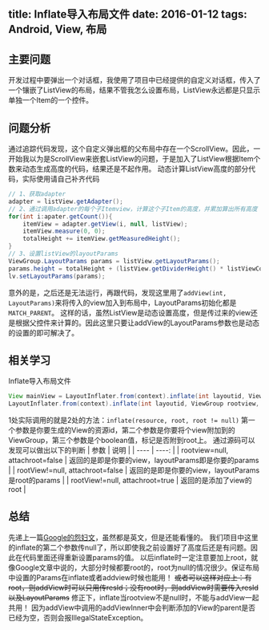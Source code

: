 ﻿title: Inflate导入布局文件
date: 2016-01-12
tags: Android, View, 布局
---
## 主要问题
开发过程中要弹出一个对话框，我使用了项目中已经提供的自定义对话框，传入了一个镶嵌了ListView的布局，结果不管我怎么设置布局，ListView永远都是只显示单独一个Item的一个控件。

## 问题分析
通过追踪代码发现，这个自定义弹出框的父布局中存在一个ScrollView。因此，一开始我以为是ScrollView来嵌套ListView的问题，于是加入了ListView根据Item个数来动态生成高度的代码，结果还是不起作用。
动态计算ListView高度的部分代码，实际使用请自己补齐代码
```java
// 1、获取adapter
adapter = listView.getAdapter();
// 2、通过调用adapter的每个子Itemview，计算这个子Item的高度，并累加算出所有高度
for(int i:apater.getCount()){
	itemView = adapter.getView(i, null, listView);
	itemView.measure(0, 0);
	totalHeight += itemView.getMeasuredHeight();
}
// 3、设置listView的layoutParams
ViewGroup.LayoutParams params = listView.getLayoutParams();
params.height = totalHeight + (listView.getDividerHeight() * listViewCount)
lv.setLayoutParams(params);
```
意外的是，之后还是无法运行，再跟代码，发现这里用了`addView(int, LayoutParams)`来将传入的view加入到布局中，LayoutParams初始化都是`MATCH_PARENT`。
这样的话，虽然ListView是动态设置高度，但是传过来的view还是根据父控件来计算的。因此这里只要让addView的LayoutParams参数也是动态的设置的即可解决了。

## 相关学习
Inflate导入布局文件
```java
View mainView = LayoutInflater.from(context).inflate(int layoutid, ViewGroup root); // #1
LayoutInflater.from(context).inflate(int layoutid, ViewGroup rootview, boolean attachroot); // #2
```
1处实际调用的就是2处的方法：`inflate(resource, root, root != null)`
第一个参数是你要生成的View的资源id，第二个参数是你要将个view附加到的ViewGroup，第三个参数是个boolean值，标记是否附到root上。
通过源码可以发现可以做出以下的判断
| 参数 | 说明 |
| ---- | ----: |
| rootview=null, attachroot=false | 返回的是即是你要的view，layoutParams即是你要的params |
| rootView!=null, attachroot=false | 返回的是即是你要的view，layoutParams是root的params |
| rootView!=null, attachroot=true | 返回的是添加了view的root |

## 总结
先递上一篇[Google的怨妇文](http://blog.csdn.net/lxgwm2008/article/details/36376109)，虽然都是英文，但是还能看懂的。
我们项目中这里的inflate的第二个参数传null了，所以即使我之前设置好了高度后还是有问题。因此在代码里面还得重新设置params的值。
以后inflate时一定注意要加上root，就像Google文章中说的，大部分时候都要root的，root为null的情况很少。保证布局中设置的Params在inflate或者addview时候也能用！
~~或者可以这样对应上：有root，则addView时可以只用传resId；没有root时，则addView时需要传入resId以及LayoutParams~~
修正下，inflate当rootview不是null时，不能与addView一起共用！
因为addView中调用的addViewInner中会判断添加的View的parent是否已经为空，否则会报IllegalStateException。



